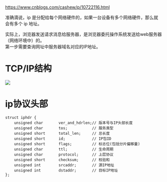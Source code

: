 https://www.cnblogs.com/cashew/p/10722116.html

准确滴说，ip 是分配给每个网络硬件的，如果一台设备有多个网络硬件，那么就会有多个 ip 地址。

实际上，浏览器发送请求消息给服务器，是浏览器委托操作系统发送给web服务器（网络环境中）的。  
第一步需要查询网址中服务器域名对应的IP地址。

# TCP/IP结构
![](https://cdn.jsdelivr.net/gh/ad-vancing/pics/2023/202305232211568.png)

# ip协议头部
```
struct iphdr {
    unsigned char       ver_and_hdrlen;// 版本号与IP头部长度
    unsigned char       tos;           // 服务类型
    unsigned short      total_len;     // 总长度
    unsigned short      id;            // IP包ID
    unsigned short      flags;         // 标志位(包括分片偏移量)
    unsigned char       ttl;           // 生命周期
    unsigned char       protocol;      // 上层协议
    unsigned short      checksum;      // 校验和
    unsigned int        srcaddr;       // 源IP地址
    unsigned int        dstaddr;       // 目标IP地址
};
```